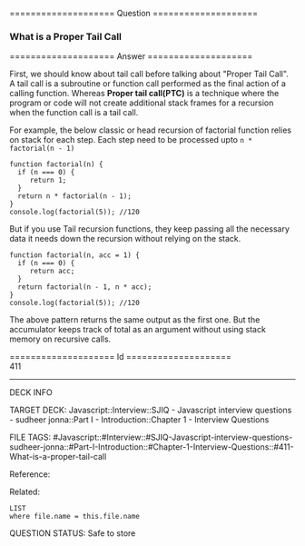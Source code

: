 ==================== Question ====================  

### What is a Proper Tail Call  

==================== Answer ====================  

First, we should know about tail call before talking about "Proper Tail Call". A tail call is a subroutine or function call performed as the final action of a calling function. Whereas **Proper tail call(PTC)** is a technique where the program or code will not create additional stack frames for a recursion when the function call is a tail call.

For example, the below classic or head recursion of factorial function relies on stack for each step. Each step need to be processed upto `n * factorial(n - 1)`

<!-- codeblock-start -->
<pre><code class="hljs language-javascript"><span class="hljs-keyword">function</span> <span class="hljs-title function_">factorial</span>(<span class="hljs-params">n</span>) {
  <span class="hljs-keyword">if</span> (n === <span class="hljs-number">0</span>) {
     <span class="hljs-keyword">return</span> <span class="hljs-number">1</span>;
  }
  <span class="hljs-keyword">return</span> n * <span class="hljs-title function_">factorial</span>(n - <span class="hljs-number">1</span>);
}
<span class="hljs-variable language_">console</span>.<span class="hljs-title function_">log</span>(<span class="hljs-title function_">factorial</span>(<span class="hljs-number">5</span>)); <span class="hljs-comment">//120</span>
</code></pre>
<!-- codeblock-end -->

But if you use Tail recursion functions, they keep passing all the necessary data it needs down the recursion without relying on the stack.

<!-- codeblock-start -->
<pre><code class="hljs language-javascript"><span class="hljs-keyword">function</span> <span class="hljs-title function_">factorial</span>(<span class="hljs-params">n, acc = <span class="hljs-number">1</span></span>) {
  <span class="hljs-keyword">if</span> (n === <span class="hljs-number">0</span>) {
     <span class="hljs-keyword">return</span> acc;
  }
  <span class="hljs-keyword">return</span> <span class="hljs-title function_">factorial</span>(n - <span class="hljs-number">1</span>, n * acc);
}
<span class="hljs-variable language_">console</span>.<span class="hljs-title function_">log</span>(<span class="hljs-title function_">factorial</span>(<span class="hljs-number">5</span>)); <span class="hljs-comment">//120</span>
</code></pre>
<!-- codeblock-end -->

The above pattern returns the same output as the first one. But the accumulator keeps track of total as an argument without using stack memory on recursive calls.

==================== Id ====================  
411

---

DECK INFO

TARGET DECK: Javascript::Interview::SJIQ - Javascript interview questions - sudheer jonna::Part I - Introduction::Chapter 1 - Interview Questions

FILE TAGS: #Javascript::#Interview::#SJIQ-Javascript-interview-questions-sudheer-jonna::#Part-I-Introduction::#Chapter-1-Interview-Questions::#411-What-is-a-proper-tail-call

Reference:

Related:

```dataview
LIST
where file.name = this.file.name
```

QUESTION STATUS: Safe to store
